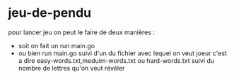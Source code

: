 # jeu-de-pendu
pour lancer jeu on peut le faire de deux manières :
* soit on fait un run main.go
* ou bien run main.go suivi d'un du fichier avec lequel on veut joeur c'est a dire easy-words.txt,meduim-words.txt ou hard-words.txt suivi du nombre de lettres qu'on veut révéler 
